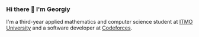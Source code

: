### Hi there 👋 I'm Georgiy

<!--
**geranazavr555/geranazavr555** is a ✨ _special_ ✨ repository because its `README.md` (this file) appears on your GitHub profile.

Here are some ideas to get you started:

- 🔭 I’m currently working on ...
- 🌱 I’m currently learning ...
- 👯 I’m looking to collaborate on ...
- 🤔 I’m looking for help with ...
- 💬 Ask me about ...
- 📫 How to reach me: ...
- 😄 Pronouns: ...
- ⚡ Fun fact: ...
-->

I'm a third-year applied mathematics and computer science student at <a href="https://en.wikipedia.org/wiki/ITMO_University">ITMO University</a> and a software developer at <a href="https://en.wikipedia.org/wiki/Codeforces">Codeforces</a>.

